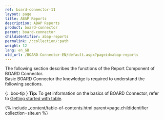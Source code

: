```yaml
---
ref: board-connector-11
layout: page
title: ABAP Reports
description: ABAP Reports
product: board-connector
parent: board-connector
childidentifier: abap-reports
permalink: /:collection/:path
weight: 12
lang: en_GB
old_url: /BOARD-Connector-EN/default.aspx?pageid=abap-reports
---
```


The following section describes the functions of the Report Component of BOARD Connector. <br>
Basic BOARD Connector the knowledge is required to understand the following sections. <br>

{: .box-tip }
**Tip:** To get information on the basics of BOARD Connector, refer to [Getting started with table](./getting-started-bc). <br>



{% include _content/table-of-contents.html parent=page.childidentifier collection=site.en %}
